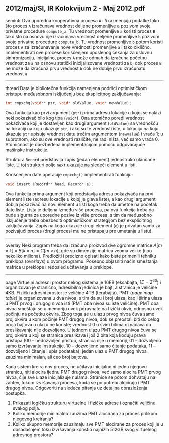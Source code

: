 2012/maj/SI, IR Kolokvijum 2 - Maj 2012.pdf
--------------------------------------------------------------------------------
semintr
Dva uporedna kooperativna procesa `A` i `B` razmenjuju podatke tako što proces `A` izračunava
vrednost deljene promenljive a pozivom svoje privatne procedure `compute_a`. Tu vrednost
promenljive `a` koristi proces `B` tako što na osnovu nje izračunava vrednost deljene
promenljive `b` pozivom svoje privatne procedure `compute_b`. Tu vrednost promenljive `b`
potom koristi proces `A` za izračunavanje nove vrednosti promenljive `a` i tako ciklično.
Implementirati ove procese korišćenjem uposlenog čekanja za uslovnu sinhronizaciju.
Inicijalno, proces `A` može odmah da izračuna početnu vrednost za `a` na osnovu statički
inicijalizovane vrednosti za `b`, dok proces `B` ne može da izračuna prvu vrednost `b` dok ne
dobije prvu izračunatu vrednost `a`.

--------------------------------------------------------------------------------
thread
Data je bibliotečna funkcija namenjena podršci optimističkom pristupu međusobnom
isključenju bez eksplicitnog zaključavanja:
```cpp
int cmpxchg(void** ptr, void* oldValue, void* newValue);
```
Ova funkcija kao prvi argument (`ptr`) prima adresu lokacije u kojoj se nalazi neki pokazivač
bilo kog tipa (`void*`). Ona atomično poredi vrednost pokazivača koji je dostavljen kao drugi
argument (`oldValue`) sa vrednošću na lokaciji na koju ukazuje `ptr`, i ako su te vrednosti iste,
u lokaciju na koju ukazuje `ptr` upisuje vrednost datu trećim argumentom (`newValue`) i vraća
1; u suprotnom, ako su ove vrednosti različite, ne radi ništa, već samo vraća 0. Atomičnost je
obezbeđena implementacijom pomoću odgovarajuće mašinske instrukcije.

Struktura `Record` predstavlja zapis (jedan element) jednostruko ulančane liste. U toj strukturi
polje `next` ukazuje na sledeći element u listi.

Korišćenjem date operacije `cmpxchg()` implementirati funkciju:
```cpp
void insert (Record** head, Record* e);
```
Ova funkcija prima argument koji predstavlja adresu pokazivača na prvi element liste (adresu
lokacije u kojoj je glava liste), a kao drugi argument dobija pokazivač na novi element u listi
koga treba da umetne na početak date liste. Lista je deljena između više procesa, pa ova
funkcija treba da bude sigurna za uporedne pozive iz više procesa, s tim da međusobno
isključenje treba obezbediti optimističkom strategijom bez eksplicitnog zaključavanja. Zapis
na koga ukazuje drugi element (`e`) je privatan samo za pozivajući proces (drugi procesi mu ne
pristupaju pre umetanja u listu).

--------------------------------------------------------------------------------
overlay
Neki program treba da izračuna proizvod dve ogromne matrice $A[m\times k] \times B[k\times n]=C[m\times n]$, gde
su dimenzije matrica veoma velike (i po nekoliko miliona). Predložiti i precizno opisati kako
biste primenili tehniku preklopa (*overlays*) u ovom programu. Posebno objasniti način
smeštanja matrica u preklope i redosled učitavanja u preklope.

--------------------------------------------------------------------------------
page
Virtuelni adresni prostor nekog sistema je 16EB (eksabajta, $1E=2^{60}$) i organizovan je
stranično, adresibilna jedinica je bajt, a stranica je veličine 4KB. Fizički adresni prostor je
veličine 4TB (terabajta). PMT (*page map table*) je organizovana u dva nivoa, s tim da su i
broj ulaza, kao i širina ulaza u PMT prvog i drugog nivoa isti (PMT oba nivoa su iste
veličine). PMT oba nivoa smeštaju se u memoriju uvek poravnate na fizički okvir, odnosno
uvek počinju na početku okvira. Zbog toga se u ulazu prvog nivoa čuva samo broj okvira u
kom počinje PMT drugog nivoa, dok se preostali biti do celog broja bajtova u ulazu ne
koriste; vrednost 0 u svim bitima označava da preslikavanje nije dozvoljeno. U jednom ulazu
PMT drugog nivoa čuva se broj okvira u koji se stranica preslikava i još 2 bita koja koduju
prava pristupa (00 – nedozvoljen pristup, stranica nije u memoriji, 01 – dozvoljeno samo
izvršavanje instrukcije, 10 – dozvoljeno samo čitanje podataka, 11 – dozvoljeno i čitanje i
upis podataka); jedan ulaz u PMT drugog nivoa zauzima minimalan, ali ceo broj bajtova.

Kada sistem kreira nov proces, ne učitava inicijalno ni jednu njegovu stranicu, niti alocira
ijednu PMT drugog nivoa, već samo alocira PMT prvog nivoa, čije sve ulaze inicijalizuje
nulama. Stranice se potom dohvataju na zahtev, tokom izvršavanja procesa, kada se po potrebi
alociraju i PMT drugog nivoa.
Odgovoriti na sledeća pitanja uz detaljna obrazloženja postupka.

1. Prikazati logičku strukturu virtuelne i fizičke adrese i označiti veličinu svakog polja.
2. Koliko memorije minimalno zauzima PMT alocirana za proces prilikom njegovog kreiranja?
3. Koliko ukupno memorije zauzimaju sve PMT alocirane za proces koji je u dosadašnjem toku izvršavanja koristio najnižih 512GB svog virtuelnog adresnog prostora?
